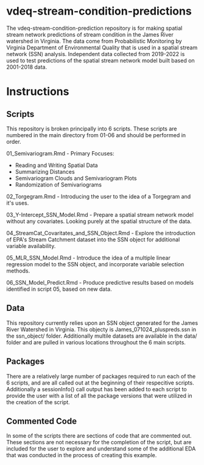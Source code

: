 # vdeq-stream-condition-predictions
The vdeq-stream-condition-prediction repository is for making spatial stream network predictions of stream condition in the James River watershed in Virginia. The data come from Probabilistic Monitoring by Virginia Department of Environmental Quality that is used in a spatial stream network (SSN) analysis.
Independent data collected from 2019-2022 is used to test predictions of the spatial stream network model built based on 2001-2018 data.

# Instructions

## Scripts
This repository is broken principally into 6 scripts. These scripts are numbered in the main directory from 01-06 and should be performed in order. 

01_Semivariogram.Rmd - Primary Focuses:
* Reading and Writing Spatial Data
* Summarizing Distances
* Semivariogram Clouds and Semivariogram Plots
* Randomization of Semivariograms

02_Torgegram.Rmd - Introducing the user to the idea of a Torgegram and it's uses.

03_Y-Intercept_SSN_Model.Rmd - Prepare a spatial stream network model without any covariates. Looking purely at the spatial structure of the data. 

04_StreamCat_Covaritates_and_SSN_Object.Rmd - Explore the introduction of EPA's Stream Catchment dataset into the SSN object for additional variable availability. 

05_MLR_SSN_Model.Rmd - Introduce the idea of a multiple linear regression model to the SSN object, and incorporate variable selection methods.

06_SSN_Model_Predict.Rmd - Produce predictive results based on models identified in script 05, based on new data. 

## Data 

This repository currently relies upon an SSN object generated for the James River Watershed in Virginia. This objecty is James_071024_pluspreds.ssn in the ssn_object/ folder. 
Additionally multile datasets are available in the data/ folder and are pulled in various locations throughout the 6 main scripts. 

## Packages
There are a relatively large number of packages required to run each of the 6 scripts, and are all called out at the beginning of their respecitive scripts. Additionally a sessionInfo() call output has been added to each script to provide the user with a list of
all the package versions that were utilized in the creation of the script.

## Commented Code
In some of the scripts there are sections of code that are commented out. These sections are not necessary for the completion of the script, but are included for the user to explore and understand some of the additional EDA that was conducted in the process of creating this example.
